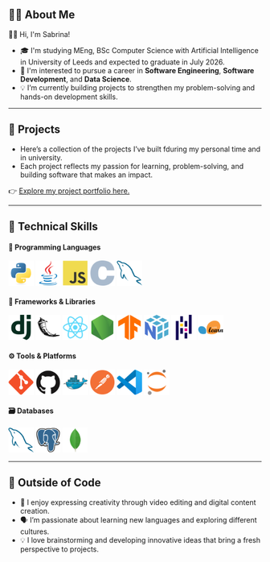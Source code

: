 ## 🧕🏻 About Me

👋🏻 Hi, I'm Sabrina! 
- 🎓 I'm studying MEng, BSc Computer Science with Artificial Intelligence in University of Leeds and expected to graduate in July 2026.
- 🤔 I'm interested to pursue a career in **Software Engineering**, **Software Development**, and **Data Science**.
- 💡 I’m currently building projects to strengthen my problem-solving and hands-on development skills.

---

## 🚀 Projects 
- Here’s a collection of the projects I’ve built fduring my personal time and in university.  
- Each project reflects my passion for learning, problem-solving, and building software that makes an impact.  

👉 [Explore my project portfolio here.](https://github.com/yourusername/your-portfolio-repo)

---

## 🧠 Technical Skills

#### 🧩 Programming Languages
[<img src="https://raw.githubusercontent.com/devicons/devicon/master/icons/python/python-original.svg" alt="Python" width="50"/>](https://www.python.org/)
[<img src="https://raw.githubusercontent.com/devicons/devicon/master/icons/java/java-original.svg" alt="Java" width="50"/>](https://www.java.com/)
[<img src="https://raw.githubusercontent.com/devicons/devicon/master/icons/javascript/javascript-original.svg" alt="JavaScript" width="50"/>](https://developer.mozilla.org/en-US/docs/Web/JavaScript)
[<img src="https://raw.githubusercontent.com/devicons/devicon/master/icons/c/c-original.svg" alt="C" width="50"/>](https://en.wikipedia.org/wiki/C_(programming_language))
[<img src="https://raw.githubusercontent.com/devicons/devicon/master/icons/mysql/mysql-original.svg" alt="SQL" width="50"/>](https://www.mysql.com/)

#### 🧱 Frameworks & Libraries
[<img src="https://raw.githubusercontent.com/devicons/devicon/master/icons/django/django-plain.svg" alt="Django" width="50"/>](https://www.djangoproject.com/)
[<img src="https://raw.githubusercontent.com/devicons/devicon/master/icons/flask/flask-original.svg" alt="Flask" width="50"/>](https://flask.palletsprojects.com/)
[<img src="https://raw.githubusercontent.com/devicons/devicon/master/icons/react/react-original.svg" alt="React" width="50"/>](https://react.dev/)
[<img src="https://raw.githubusercontent.com/devicons/devicon/master/icons/nodejs/nodejs-original.svg" alt="Node.js" width="50"/>](https://nodejs.org/)
[<img src="https://raw.githubusercontent.com/devicons/devicon/master/icons/tensorflow/tensorflow-original.svg" alt="TensorFlow" width="50"/>](https://www.tensorflow.org/)
[<img src="https://raw.githubusercontent.com/devicons/devicon/master/icons/numpy/numpy-original.svg" alt="NumPy" width="50"/>](https://numpy.org/)
[<img src="https://raw.githubusercontent.com/devicons/devicon/master/icons/pandas/pandas-original.svg" alt="Pandas" width="50"/>](https://pandas.pydata.org/)
[<img src="https://raw.githubusercontent.com/devicons/devicon/master/icons/scikitlearn/scikitlearn-original.svg" alt="Scikit-learn" width="50"/>](https://scikit-learn.org/)

#### ⚙️ Tools & Platforms
[<img src="https://raw.githubusercontent.com/devicons/devicon/master/icons/git/git-original.svg" alt="Git" width="50"/>](https://git-scm.com/)
[<img src="https://raw.githubusercontent.com/devicons/devicon/master/icons/github/github-original.svg" alt="GitHub" width="50"/>](https://github.com/)
[<img src="https://raw.githubusercontent.com/devicons/devicon/master/icons/docker/docker-original.svg" alt="Docker" width="50"/>](https://www.docker.com/)
[<img src="https://raw.githubusercontent.com/devicons/devicon/master/icons/postman/postman-original.svg" alt="Postman" width="50"/>](https://www.postman.com/)
[<img src="https://raw.githubusercontent.com/devicons/devicon/master/icons/vscode/vscode-original.svg" alt="VS Code" width="50"/>](https://code.visualstudio.com/)
[<img src="https://raw.githubusercontent.com/devicons/devicon/master/icons/jupyter/jupyter-original.svg" alt="Jupyter" width="50"/>](https://jupyter.org/)

#### 🗃 Databases
[<img src="https://raw.githubusercontent.com/devicons/devicon/master/icons/mysql/mysql-original.svg" alt="MySQL" width="50"/>](https://www.mysql.com/)
[<img src="https://raw.githubusercontent.com/devicons/devicon/master/icons/postgresql/postgresql-original.svg" alt="PostgreSQL" width="50"/>](https://www.postgresql.org/)
[<img src="https://raw.githubusercontent.com/devicons/devicon/master/icons/mongodb/mongodb-original.svg" alt="MongoDB" width="50"/>](https://www.mongodb.com/)

---

## 🌱 Outside of Code
- 🎥 I enjoy expressing creativity through video editing and digital content creation.
- 🗣️ I’m passionate about learning new languages and exploring different cultures.
- 💡 I love brainstorming and developing innovative ideas that bring a fresh perspective to projects.
